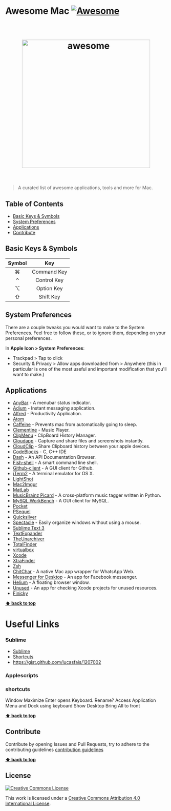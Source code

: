 # Awesome Mac [![Awesome](https://cdn.rawgit.com/sindresorhus/awesome/d7305f38d29fed78fa85652e3a63e154dd8e8829/media/badge.svg)](https://github.com/sindresorhus/awesome)

<h1 align="center">
    <br>
    <img width="400" src="https://rawgit.com/iCHAIT/awesome-mac/master/media/logo.png" alt="awesome">
    <br>
    <br>
</h1>

> A curated list of awesome applications, tools and more for Mac.


## Table of Contents

- [Basic Keys & Symbols](#basic-keys-&-symbols)
- [System Preferences](#system-preferences)
- [Applications](#applications)
- [Contribute](#contribute)



## Basic Keys & Symbols

| Symbol    | Key         | 
|:---------:|:-----------:|
|  &#8984;  | Command Key |
|  &#8963;  | Control Key |
|  &#8997;  | Option Key  |
|  &#8679;  | Shift Key   |



## System Preferences

There are a couple tweaks you would want to make to the System Preferences. Feel free to follow these, or to ignore them, depending on your personal preferences.

In **Apple Icon > System Preferences**:

- Trackpad > Tap to click
- Security & Privacy > Allow apps downloaded from > Anywhere (this in particular is one of the most useful and important modification that you'll want to make.)


## Applications


- [AnyBar](https://github.com/tonsky/AnyBar) - A menubar status indicator.
- [Adium](https://adium.im/) - Instant messaging application.
- [Alfred](http://www.alfredapp.com/) - Productivity Application.
- [Atom](https://atom.io/)
- [Caffeine](https://itunes.apple.com/in/app/caffeine/id411246225?mt=12) - Prevents mac from automatically going to sleep.
- [Clementine](https://www.clementine-player.org/) - Music Player.
- [ClipMenu](http://www.clipmenu.com/) - ClipBoard History Manager.
- [Cloudapp](https://www.getcloudapp.com/) - Capture and share files and screenshots instantly.
- [CloudClip](https://itunes.apple.com/us/app/cloudclip/id563356503?ls=1&mt=8) - Share Clipboard history between your apple devices.
- [CodeBlocks](http://www.codeblocks.org/) - C, C++ IDE
- [Dash](https://kapeli.com/dash) - An API Documentation Browser.
- [Fish-shell](http://fishshell.com/) - A smart command line shell.
- [Github-client](https://mac.github.com/) - A GUI client for Github.
- [iTerm2](https://www.iterm2.com/) - A terminal emulator for OS X.
- [LightShot](#lightshot)
- [Mac2Imgur](https://github.com/mileswd/mac2imgur)
- [MatLab](http://in.mathworks.com/products/matlab/)
- [MusicBrainz Picard](https://picard.musicbrainz.org/) - A cross-platform music tagger written in Python.
- [MySQL WorkBench](http://www.mysql.com/products/workbench/) - A GUI client for MySQL.
- [Pocket](https://getpocket.com/)
- [PSequel](#psql)
- [Quicksilver](http://qsapp.com/)
- [Spectacle](http://spectacleapp.com/) - Easily organize windows without using a mouse.
- [Sublime Text 3](http://www.sublimetext.com/)
- [TextExpander](#textexpander)
- [TheUnarchiver](#theunarchiver)
- [TotalFinder](http://totalfinder.binaryage.com/)
- [virtualbox](#virtualbox)
- [Xcode](#xcode)
- [XtraFinder](https://www.trankynam.com/xtrafinder/)
- [Zsh](http://www.zsh.org/)
- [ChitChar](https://github.com/stonesam92/ChitChat) - A native Mac app wrapper for WhatsApp Web.
- [Messenger for Desktop](http://messengerfordesktop.com/) - An app for Facebook messenger.
- [Helium](https://github.com/JadenGeller/Helium) - A floating browser window.
- [Unused](https://github.com/jeffhodnett/Unused) - An app for checking Xcode projects for unused resources.
- [Finicky](https://johnste.github.io/finicky/)


**[⬆ back to top](#Contents)**



Useful Links
============

### Sublime

- [Sublime](https://gist.github.com/brajeshwar/1886227)
- [Shortcuts](https://gist.github.com/nuxlli/1207014)
- https://gist.github.com/lucasfais/1207002

### Applescripts


### shortcuts

Window Maximize
Enter opens Keyboard. Rename?
Access Application Menu and Dock using keyboard
Show Desktop
Bring All to front


**[⬆ back to top](#Contents)**




## Contribute

Contribute by opening Issues and Pull Requests, try to adhere to the contributing guidelines [contribution guidelines](http://github.com/iCHAIT/awesome-mac/contributiong.md)

**[⬆ back to top](#Contents)**


## License

[![Creative Commons License](http://i.creativecommons.org/l/by/4.0/88x31.png)](http://creativecommons.org/licenses/by/4.0/)

This work is licensed under a [Creative Commons Attribution 4.0 International License](http://creativecommons.org/licenses/by/4.0/).